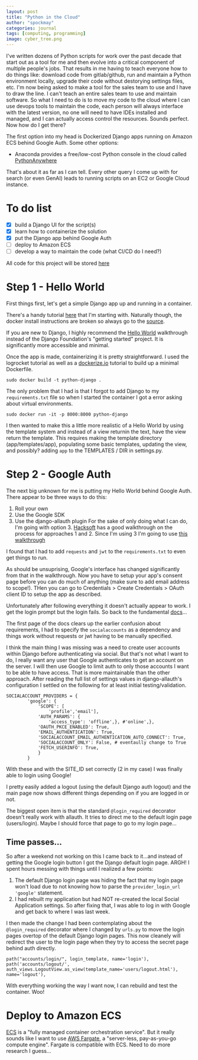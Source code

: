 ```yaml
---
layout: post
title: "Python in the Cloud"
author: "spockmay"
categories: journal
tags: [computing, programming]
image: cyber_tree.png
---
```


I've written dozens of Python scripts for work over the past decade that start out as a tool for me and then evolve into a critical component of multiple people's jobs. That results in me having to teach everyone how to do things like: download code from gitlab/github, run and maintain a Python environment locally, upgrade their code without destorying settings files, etc. I'm now being asked to make a tool for the sales team to use and I have to draw the line. I can't teach an entire sales team to use and maintain software. So what I need to do is to move my code to the cloud where I can use devops tools to maintain the code, each person will always interface with the latest version, no one will need to have IDEs installed and managed, and I can actually access control the resources. Sounds perfect. Now how do I get there?

The first option into my head is Dockerized Django apps running on Amazon ECS behind Google Auth. Some other options:
* Anaconda provides a free/low-cost Python console in the cloud called [PythonAnywhere](https://www.pythonanywhere.com/)

That's about it as far as I can tell. Every other query I come up with for search (or even GenAI) leads to running scripts on an EC2 or Google Cloud instance.

# To do list
- [x] build a Django UI for the script(s)
- [x] learn how to containerize the solution
- [x] put the Django app behind Google Auth
- [ ] deploy to Amazon ECS
- [ ] develop a way to maintain the code (what CI/CD do I need?)

All code for this project will be stored [here](https://github.com/spockmay/django-google-auth/tree/main)

# Step 1 - Hello World
First things first, let's get a simple Django app up and running in a container.

There's a handy tutorial [here](https://blog.logrocket.com/dockerizing-django-app/) that I'm starting with. Naturally though, the docker install instructions are broken so always go to the [source](https://docs.docker.com/engine/install/).

If you are new to Django, I highly recommend the [Hello World](https://djangoforbeginners.com/hello-world/) walkthrough instead of the Django Foundation's "getting started" project. It is significantly more accessible and minimal.

Once the app is made, containerizing it is pretty straightforward. I used the logrocket tutorial as well as a [dockerize.io](https://dockerize.io/guides/python-django-guide) tutorial to build up a minimal Dockerfile.

```sudo docker build -t python-django .```

The only problem that I had is that I forgot to add Django to my `requirements.txt` file so when I started the container I got a error asking about virtual environments. 

```sudo docker run -it -p 8000:8000 python-django```

I then wanted to make this a little more realistic of a Hello World by using the template system and instead of a view returnin the text, have the view return the template. This requires making the template directory (app/templates/app), populating some basic templates, updating the view, and possibly? adding `app` to the TEMPLATES / DIR in settings.py.

# Step 2 - Google Auth
The next big unknown for me is putting my Hello World behind Google Auth. There appear to be three ways to do this:
1. Roll your own
2. Use the Google SDK
3. Use the django-allauth plugin
For the sake of only doing what I can do, I'm going with option 3. [Hacksoft](https://www.hacksoft.io/blog/adding-google-login-to-your-existing-django-and-django-rest-framework-applications) has a good walkthrough on the process for approaches 1 and 2. Since I'm using 3 I'm going to use [this walkthrough](https://pylessons.com/django-google-oauth)

I found that I had to add `requests` and `jwt` to the `requirements.txt` to even get things to run.

As should be unsuprising, Google's interface has changed significantly from that in the walkthrough. Now you have to setup your app's consent page before you can do much of anything (make sure to add email address to scope!). THen you can go to Credentials > Create Credentials > OAuth client ID to setup the app as described.

Unfortunately after following everything it doesn't actually appear to work. I get the login prompt but the login fails. So back to the fundamental [docs](https://docs.allauth.org/en/latest/socialaccount/introduction.html)...

The first page of the docs clears up the earlier confusion about requirements, I had to specify the `socialaccounts` as a dependency and things work without requests or jwt having to be manually specified.

I think the main thing I was missing was a need to create user accounts within Django before authenticating via social. But that's not what I want to do, I really want any user that Google authenticates to get an account on the server. I will then use Google to limit auth to only those accounts I want to be able to have access. That is more maintainable than the other approach. After reading the full list of settings values in django-allauth's configuration I settled on the following for at least initial testing/validation.

```
SOCIALACCOUNT_PROVIDERS = {
        'google': {
            'SCOPE': [
                'profile','email'],
            'AUTH_PARAMS': {
                'access_type': 'offline',}, #'online',},
            'OAUTH_PKCE_ENABLED': True,
            'EMAIL_AUTHENTICATION': True,
            'SOCIALACCOUNT_EMAIL_AUTHENTICATION_AUTO_CONNECT': True,
            'SOCIALACCOUNT_ONLY': False, # eventaully change to True
            'FETCH_USERINFO': True,
            }
        }
```

With these and with the SITE_ID set correctly (2 in my case) I was finally able to login using Google!

I pretty easily added a logout (using the default Django auth logout) and the main page now shows different things depending on if you are logged in or not.

The biggest open item is that the standard `@login_required` decorator doesn't really work with allauth. It tries to direct me to the default login page (users/login).  Maybe I should force that page to go to my login page...

## Time passes...
So after a weekend not working on this I came back to it...and instead of getting the Google login button I got the Django default login page. ARGH! I spent hours messing with things until I realized a few points:
1. The default Django login page was hiding the fact that my login page won't load due to not knowing how to parse the `provider_login_url 'google'` statement. 
2. I had rebuilt my application but had NOT re-created the local Social Application settings.
So after fixing that, I was able to log in with Google and get back to where I was last week.

I then made the change I had been contemplating about the `@login_required` decorator where I changed by `urls.py` to move the login pages overtop of the default Django login pages. This now cleanely will redirect the user to the login page when they try to access the secret page behind auth directly.
```
path("accounts/login/", login_template, name='login'),
path('accounts/logout/', auth_views.LogoutView.as_view(template_name='users/logout.html'), name='logout'),
```

With everything working the way I want now, I can rebuild and test the container. Woo!

# Deploy to Amazon ECS
[ECS](https://aws.amazon.com/ecs/) is a "fully managed container orchestration service". But it really sounds like I want to use [AWS Fargate](https://aws.amazon.com/fargate/), a "server-less, pay-as-you-go compute engine". Fargate is compatible with ECS. Need to do more research I guess...
